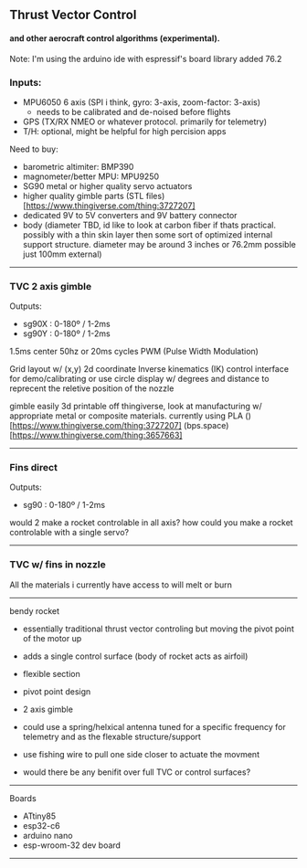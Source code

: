 ## Thrust Vector Control 
#### and other aerocraft control algorithms (experimental).

Note: I'm using the arduino ide with espressif's board library added
76.2


### Inputs:
- MPU6050 6 axis (SPI i think, gyro: 3-axis, zoom-factor: 3-axis)
    - needs to be calibrated and de-noised before flights
- GPS (TX/RX NMEO or whatever protocol. primarily for telemetry)
- T/H: optional, might be helpful for high percision apps


Need to buy:
- barometric altimiter: BMP390
- magnometer/better MPU: MPU9250
- SG90 metal or higher quality servo actuators
- higher quality gimble parts (STL files)[https://www.thingiverse.com/thing:3727207]
- dedicated 9V to 5V converters and 9V battery connector
- body (diameter TBD, id like to look at carbon fiber if thats practical. possibly with a thin skin layer then some sort of optimized internal support structure. diameter may be around 3 inches or 76.2mm possible just 100mm external)



---



### TVC 2 axis gimble

Outputs:
- sg90X : 0-180º / 1-2ms 
- sg90Y : 0-180º / 1-2ms

1.5ms center
50hz or 20ms cycles
PWM (Pulse Width Modulation)

Grid layout w/ (x,y) 2d coordinate Inverse kinematics (IK) control interface for demo/calibrating
or use circle display w/ degrees and distance to reprecent the reletive position of the nozzle

gimble easily 3d printable off thingiverse, look at manufacturing w/ appropriate metal or composite materials. currently using PLA
()[https://www.thingiverse.com/thing:3727207]
(bps.space)[https://www.thingiverse.com/thing:3657663]


---

### Fins direct

Outputs:
- sg90<n> : 0-180º / 1-2ms

would 2 make a rocket controlable in all axis? 
how could you make a rocket controlable with a single servo?


---

### TVC w/ fins in nozzle

All the materials i currently have access to will melt or burn

---

bendy rocket
- essentially traditional thrust vector controling but moving the pivot point of the motor up
- adds a single control surface (body of rocket acts as airfoil)

- flexible section
- pivot point design
- 2 axis gimble
- could use a spring/helxical antenna tuned for a specific frequency for telemetry and as the flexable structure/support
- use fishing wire to pull one side closer to actuate the movment

- would there be any benifit over full TVC or control surfaces? 

---


Boards
- ATtiny85
- esp32-c6
- arduino nano
- esp-wroom-32 dev board 



---
